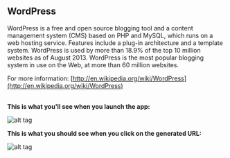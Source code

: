 WordPress
--------------

WordPress is a free and open source blogging tool and a content management system (CMS) based on PHP and MySQL, which runs on a web hosting service. Features include a plug-in architecture and a template system. WordPress is used by more than 18.9% of the top 10 million websites as of August 2013. WordPress is the most popular blogging system in use on the Web, at more than 60 million websites.


For more information: [http://en.wikipedia.org/wiki/WordPress](http://en.wikipedia.org/wiki/WordPress) </br></br>


__This is what you'll see when you launch the app:__ 


![alt tag](http://i.imgur.com/JdHBlxg.png)


__This is what you should see when you click on the generated URL:__


![alt tag](http://i.imgur.com/I4wgPux.png)




